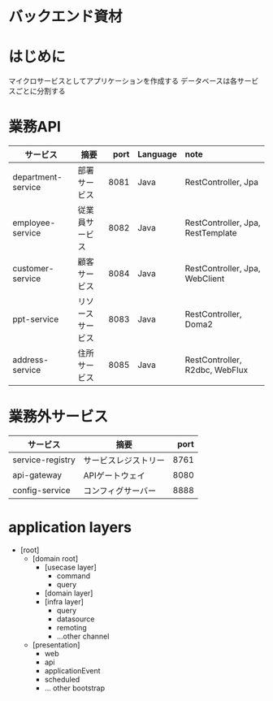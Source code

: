 バックエンド資材
=====

# はじめに

マイクロサービスとしてアプリケーションを作成する
データベースは各サービスごとに分割する

# 業務API

| サービス               | 摘要       | port | Language | note                              |
|--------------------|----------|-----:|:---------|:----------------------------------|
| department-service | 部署サービス   | 8081 | Java     | RestController, Jpa               |
| employee-service   | 従業員サービス  | 8082 | Java     | RestController, Jpa, RestTemplate |
| customer-service   | 顧客サービス   | 8084 | Java     | RestController, Jpa, WebClient    |
| ppt-service        | リソースサービス | 8083 | Java     | RestController, Doma2             |
| address-service    | 住所サービス   | 8085 | Java     | RestController, R2dbc, WebFlux    |

# 業務外サービス

| サービス             | 摘要         | port |
|------------------|------------|-----:|
| service-registry | サービスレジストリー | 8761 |
| api-gateway      | APIゲートウェイ  | 8080 |
| config-service   | コンフィグサーバー  | 8888 |

# application layers

* [root]
    * [domain root]
        * [usecase layer]
            * command
            * query
        * [domain layer]
        * [infra layer]
            * query
            * datasource
            * remoting
            * ...other channel
    * [presentation]
        * web
        * api
        * applicationEvent
        * scheduled
        * ... other bootstrap
